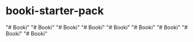 # booki-starter-pack
"# Booki" 
"# Booki" 
"# Booki" 
"# Booki" 
"# Booki" 
"# Booki" 
"# Booki" 
"# Booki" 
"# Booki" 
